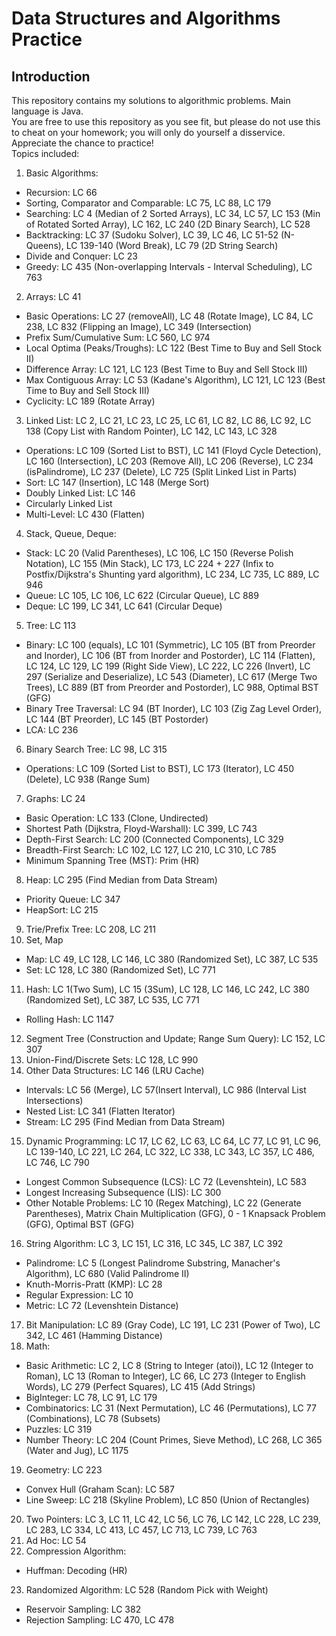 # Data Structures and Algorithms Practice
## Introduction
This repository contains my solutions to algorithmic problems. Main language is Java. \
You are free to use this repository as you see fit, but please do not use this to cheat on your homework; you will only do yourself a disservice. Appreciate the chance to practice! \
Topics included:
1. Basic Algorithms:
  * Recursion: LC 66
  * Sorting, Comparator and Comparable: LC 75, LC 88, LC 179
  * Searching: LC 4 (Median of 2 Sorted Arrays), LC 34, LC 57, LC 153 (Min of Rotated Sorted Array), LC 162, LC 240 (2D Binary Search), LC 528
  * Backtracking: LC 37 (Sudoku Solver), LC 39, LC 46, LC 51-52 (N-Queens), LC 139-140 (Word Break), LC 79 (2D String Search)
  * Divide and Conquer: LC 23
  * Greedy: LC 435 (Non-overlapping Intervals - Interval Scheduling), LC 763
2. Arrays: LC 41
  * Basic Operations: LC 27 (removeAll), LC 48 (Rotate Image), LC 84, LC 238, LC 832 (Flipping an Image), LC 349 (Intersection)
  * Prefix Sum/Cumulative Sum: LC 560, LC 974
  * Local Optima (Peaks/Troughs): LC 122 (Best Time to Buy and Sell Stock II)
  * Difference Array: LC 121, LC 123 (Best Time to Buy and Sell Stock III)
  * Max Contiguous Array: LC 53 (Kadane's Algorithm), LC 121, LC 123 (Best Time to Buy and Sell Stock III)
  * Cyclicity: LC 189 (Rotate Array)
3. Linked List: LC 2, LC 21, LC 23, LC 25, LC 61, LC 82, LC 86, LC 92, LC 138 (Copy List with Random Pointer), LC 142, LC 143, LC 328
  * Operations: LC 109 (Sorted List to BST), LC 141 (Floyd Cycle Detection), LC 160 (Intersection), LC 203 (Remove All), LC 206 (Reverse), LC 234 (isPalindrome), LC 237 (Delete), LC 725 (Split Linked List in Parts)
  * Sort: LC 147 (Insertion), LC 148 (Merge Sort)
  * Doubly Linked List: LC 146
  * Circularly Linked List
  * Multi-Level: LC 430 (Flatten)
4. Stack, Queue, Deque:
  * Stack: LC 20 (Valid Parentheses), LC 106, LC 150 (Reverse Polish Notation), LC 155 (Min Stack), LC 173, LC 224 + 227 (Infix to Postfix/Dijkstra's Shunting yard algorithm), LC 234, LC 735, LC 889, LC 946
  * Queue: LC 105, LC 106, LC 622 (Circular Queue), LC 889
  * Deque: LC 199, LC 341, LC 641 (Circular Deque)
5. Tree: LC 113
  * Binary: LC 100 (equals), LC 101 (Symmetric), LC 105 (BT from Preorder and Inorder), LC 106 (BT from Inorder and Postorder), LC 114 (Flatten), LC 124, LC 129, LC 199 (Right Side View), LC 222, LC 226 (Invert), LC 297 (Serialize and Deserialize), LC 543 (Diameter), LC 617 (Merge Two Trees), LC 889 (BT from Preorder and Postorder), LC 988, Optimal BST (GFG)
  * Binary Tree Traversal: LC 94 (BT Inorder), LC 103 (Zig Zag Level Order), LC 144 (BT Preorder), LC 145 (BT Postorder)
  * LCA: LC 236
6. Binary Search Tree: LC 98, LC 315
  * Operations: LC 109 (Sorted List to BST), LC 173 (Iterator), LC 450 (Delete), LC 938 (Range Sum)
7. Graphs: LC 24
  * Basic Operation: LC 133 (Clone, Undirected)
  * Shortest Path (Dijkstra, Floyd-Warshall): LC 399, LC 743
  * Depth-First Search: LC 200 (Connected Components), LC 329
  * Breadth-First Search: LC 102, LC 127, LC 210, LC 310, LC 785
  * Minimum Spanning Tree (MST): Prim (HR)
8. Heap: LC 295 (Find Median from Data Stream)
  * Priority Queue: LC 347
  * HeapSort: LC 215
9. Trie/Prefix Tree: LC 208, LC 211
10. Set, Map
  * Map: LC 49, LC 128, LC 146, LC 380 (Randomized Set), LC 387, LC 535
  * Set: LC 128, LC 380 (Randomized Set), LC 771
11. Hash: LC 1(Two Sum), LC 15 (3Sum), LC 128, LC 146, LC 242, LC 380 (Randomized Set), LC 387, LC 535, LC 771
  * Rolling Hash: LC 1147
12. Segment Tree (Construction and Update; Range Sum Query): LC 152, LC 307
13. Union-Find/Discrete Sets: LC 128, LC 990
14. Other Data Structures: LC 146 (LRU Cache)
  * Intervals: LC 56 (Merge), LC 57(Insert Interval), LC 986 (Interval List Intersections)
  * Nested List: LC 341 (Flatten Iterator)
  * Stream: LC 295 (Find Median from Data Stream)
15. Dynamic Programming: LC 17, LC 62, LC 63, LC 64, LC 77, LC 91, LC 96, LC 139-140, LC 221, LC 264, LC 322, LC 338, LC 343, LC 357, LC 486, LC 746, LC 790
  * Longest Common Subsequence (LCS): LC 72 (Levenshtein), LC 583
  * Longest Increasing Subsequence (LIS): LC 300
  * Other Notable Problems: LC 10 (Regex Matching), LC 22 (Generate Parentheses), Matrix Chain Multiplication (GFG), 0 - 1 Knapsack Problem (GFG), Optimal BST (GFG)
16. String Algorithm: LC 3, LC 151, LC 316, LC 345, LC 387, LC 392
  * Palindrome: LC 5 (Longest Palindrome Substring, Manacher's Algorithm), LC 680 (Valid Palindrome II)
  * Knuth-Morris-Pratt (KMP): LC 28
  * Regular Expression: LC 10
  * Metric: LC 72 (Levenshtein Distance)
17. Bit Manipulation: LC 89 (Gray Code), LC 191, LC 231 (Power of Two), LC 342, LC 461 (Hamming Distance)
18. Math:
  * Basic Arithmetic: LC 2, LC 8 (String to Integer (atoi)), LC 12 (Integer to Roman), LC 13 (Roman to Integer), LC 66, LC 273 (Integer to English Words), LC 279 (Perfect Squares), LC 415 (Add Strings)
  * BigInteger: LC 78, LC 91, LC 179
  * Combinatorics: LC 31 (Next Permutation), LC 46 (Permutations), LC 77 (Combinations), LC 78 (Subsets)
  * Puzzles: LC 319
  * Number Theory: LC 204 (Count Primes, Sieve Method), LC 268, LC 365 (Water and Jug), LC 1175
19. Geometry: LC 223
  * Convex Hull (Graham Scan): LC 587
  * Line Sweep: LC 218 (Skyline Problem), LC 850 (Union of Rectangles)
20. Two Pointers: LC 3, LC 11, LC 42, LC 56, LC 76, LC 142, LC 228, LC 239, LC 283, LC 334, LC 413, LC 457, LC 713, LC 739, LC 763
21. Ad Hoc: LC 54
22. Compression Algorithm:
  * Huffman: Decoding (HR)
23. Randomized Algorithm: LC 528 (Random Pick with Weight)
  * Reservoir Sampling: LC 382
  * Rejection Sampling: LC 470, LC 478
